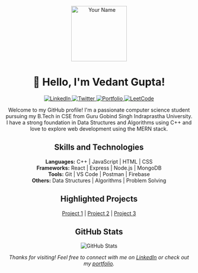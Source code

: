 <!-- Header -->
<p align="center">
  <img src="your-profile-image-url" alt="Your Name" width="150" height="150">
</p>
<h1 align="center">👋 Hello, I'm Vedant Gupta!</h1>

<!-- Badges -->
<p align="center">
  <a href="https://www.linkedin.com/in/your-linkedin-url" target="_blank">
    <img src="https://img.shields.io/badge/-LinkedIn-blue?style=flat-square&logo=linkedin&logoColor=white" alt="LinkedIn">
  </a>
  <a href="https://twitter.com/your-twitter-handle" target="_blank">
    <img src="https://img.shields.io/badge/-Twitter-1DA1F2?style=flat-square&logo=twitter&logoColor=white" alt="Twitter">
  </a>
  <a href="https://vedantgupta.com" target="_blank">
    <img src="https://img.shields.io/badge/-Portfolio-orange?style=flat-square" alt="Portfolio">
  </a>
  <a href="https://leetcode.com/your-leetcode-username" target="_blank">
    <img src="https://img.shields.io/badge/-LeetCode-important?style=flat-square&logo=leetcode&logoColor=white" alt="LeetCode">
  </a>
</p>

<!-- Introduction -->
<p align="center">
  Welcome to my GitHub profile! I'm a passionate computer science student pursuing my B.Tech in CSE from Guru Gobind Singh Indraprastha University. I have a strong foundation in Data Structures and Algorithms using C++ and love to explore web development using the MERN stack.
</p>

<!-- Skills -->
<h2 align="center">Skills and Technologies</h2>
<p align="center">
  <strong>Languages:</strong> C++ | JavaScript | HTML | CSS <br>
  <strong>Frameworks:</strong> React | Express | Node.js | MongoDB <br>
  <strong>Tools:</strong> Git | VS Code | Postman | Firebase <br>
  <strong>Others:</strong> Data Structures | Algorithms | Problem Solving
</p>

<!-- Projects -->
<h2 align="center">Highlighted Projects</h2>
<p align="center">
  <a href="project-1-url">Project 1</a> |
  <a href="project-2-url">Project 2</a> |
  <a href="project-3-url">Project 3</a>
</p>

<!-- GitHub Stats -->
<h2 align="center">GitHub Stats</h2>
<p align="center">
  <img src="https://github-readme-stats.vercel.app/api?username=2vedant8&show_icons=true&count_private=true&theme=radical" alt="GitHub Stats">
</p>

<!-- Footer -->
<p align="center">
  <em>Thanks for visiting! Feel free to connect with me on <a href="https://www.linkedin.com/in/your-linkedin-url">LinkedIn</a> or check out my <a href="https://vedantgupta.com">portfolio</a>.</em>
</p>
